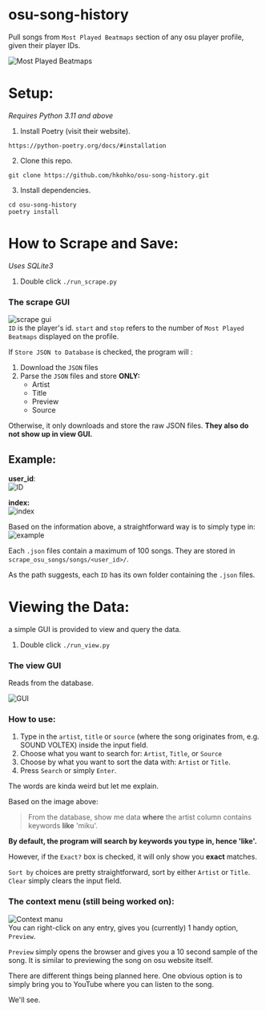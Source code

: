 # osu-song-history
Pull songs from `Most Played Beatmaps` section of any osu player profile, given their player IDs.

![Most Played Beatmaps](https://i.imgur.com/TQPXeOk.png)


# Setup:
*Requires Python 3.11 and above*
1. Install Poetry (visit their website).
```
https://python-poetry.org/docs/#installation
```
2. Clone this repo.
```commandline
git clone https://github.com/hkohko/osu-song-history.git
```
3. Install dependencies.
```commandline
cd osu-song-history
poetry install
```
# How to Scrape and Save:
*Uses SQLite3*
1. Double click `./run_scrape.py`
### The scrape GUI
![scrape gui](https://i.imgur.com/x6OHJz0.png)  
`ID` is the player's id.
`start` and `stop` refers to the number of `Most Played Beatmaps` displayed on the profile.

If `Store JSON to Database` is checked, the program will :
1. Download the `JSON` files
2. Parse the `JSON` files and store **ONLY:**
   - Artist
   - Title
   - Preview
   - Source

Otherwise, it only downloads and store the raw JSON files. **They also do not show up in view GUI.**
## Example:

**user_id**:  
![ID](https://i.imgur.com/VhuVDSG.png)

**index:**  
![index](https://i.imgur.com/9L2MyWi.png)

Based on the information above, a straightforward way is to simply type in:  
![example](https://i.imgur.com/ebBVR6A.png)

Each `.json` files contain a maximum of 100 songs. They are stored in `scrape_osu_songs/songs/<user_id>/`.

As the path suggests, each `ID` has its own folder containing the `.json` files.

# Viewing the Data:
a simple GUI is provided to view and query the data.
1. Double click `./run_view.py`

### The view GUI
Reads from the database.  

![GUI](https://i.imgur.com/JGVl5sc.png)
### How to use:
1. Type in the `artist`, `title` or `source` (where the song originates from, e.g. SOUND VOLTEX) inside the input field.
2. Choose what you want to search for: `Artist`, `Title`, or `Source`
3. Choose by what you want to sort the data with: `Artist` or `Title`.
4. Press `Search` or simply `Enter`.

The words are kinda weird but let me explain.

Based on the image above:

> From the database, show me data **where** the artist column contains keywords **like** 'miku'.

**By default, the program will search by keywords you type in, hence 'like'.**

However, if the `Exact?` box is checked, it will only show you **exact** matches.

`Sort by` choices are pretty straightforward, sort by either `Artist` or `Title`.
`Clear` simply clears the input field.

### The context menu (still being worked on):
![Context manu](https://i.imgur.com/cBDoWxH.png)  
You can right-click on any entry, gives you (currently) 1 handy option, `Preview`.

`Preview` simply opens the browser and gives you a 10 second sample of the song.
It is similar to previewing the song on osu website itself.

There are different things being planned here. One obvious option is to simply bring you to YouTube where you can listen to the song.

We'll see.
